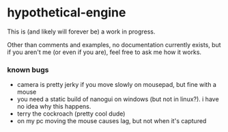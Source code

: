 # hypothetical-engine

This is (and likely will forever be) a work in progress.

Other than comments and examples, no documentation currently exists, but if you aren't me (or even if you are), feel free to ask me how it works.

### known bugs
- camera is pretty jerky if you move slowly on mousepad, but fine with a mouse
- you need a static build of nanogui on windows (but not in linux?). 
  i have no idea why this happens.
- terry the cockroach (pretty cool dude)
- on my pc moving the mouse causes lag, but not when it's captured
